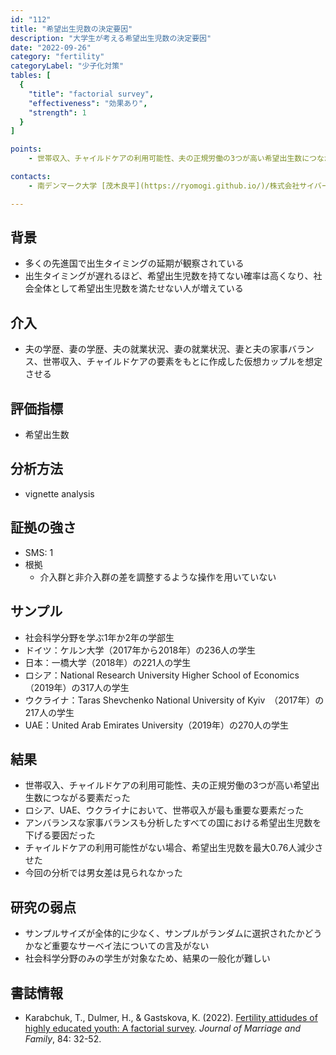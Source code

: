 ```yaml
---
id: "112"
title: "希望出生児数の決定要因"
description: "大学生が考える希望出生児数の決定要因"
date: "2022-09-26"
category: "fertility"
categoryLabel: "少子化対策"
tables: [
  {
    "title": "factorial survey",
    "effectiveness": "効果あり",
    "strength": 1
  }
]

points:
    - 世帯収入、チャイルドケアの利用可能性、夫の正規労働の3つが高い希望出生数につながる要素だった

contacts:
    - 南デンマーク大学 [茂木良平](https://ryomogi.github.io/)/株式会社サイバーエージェント経済学社会実装チーム

---
```


## 背景
- 多くの先進国で出生タイミングの延期が観察されている
- 出生タイミングが遅れるほど、希望出生児数を持てない確率は高くなり、社会全体として希望出生児数を満たせない人が増えている



## 介入
- 夫の学歴、妻の学歴、夫の就業状況、妻の就業状況、妻と夫の家事バランス、世帯収入、チャイルドケアの要素をもとに作成した仮想カップルを想定させる

## 評価指標
- 希望出生数

## 分析方法
- vignette analysis

## 証拠の強さ
- SMS: 1
- 根拠 
  - 介入群と非介入群の差を調整するような操作を用いていない



## サンプル
- 社会科学分野を学ぶ1年か2年の学部生
- ドイツ：ケルン大学（2017年から2018年）の236人の学生
- 日本：一橋大学（2018年）の221人の学生
- ロシア：National Research University Higher School of Economics（2019年）の317人の学生
- ウクライナ：Taras Shevchenko
National University of Kyiv　（2017年）の217人の学生
- UAE：United Arab Emirates University（2019年）の270人の学生


## 結果
- 世帯収入、チャイルドケアの利用可能性、夫の正規労働の3つが高い希望出生数につながる要素だった
- ロシア、UAE、ウクライナにおいて、世帯収入が最も重要な要素だった
- アンバランスな家事バランスも分析したすべての国における希望出生児数を下げる要因だった
- チャイルドケアの利用可能性がない場合、希望出生児数を最大0.76人減少させた
- 今回の分析では男女差は見られなかった


## 研究の弱点
- サンプルサイズが全体的に少なく、サンプルがランダムに選択されたかどうかなど重要なサーベイ法についての言及がない
- 社会科学分野のみの学生が対象なため、結果の一般化が難しい


## 書誌情報
- Karabchuk, T., Dulmer, H., & Gastskova, K. (2022). [Fertility attidudes of highly educated youth: A factorial survey](https://onlinelibrary.wiley.com/doi/full/10.1111/jomf.12790). *Journal of Marriage and Family*, 84: 32-52.